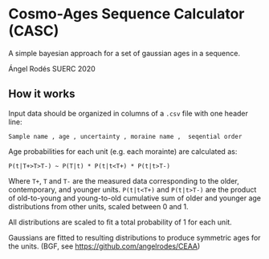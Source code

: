 # Cosmo-Ages Sequence Calculator (CASC)

A simple bayesian approach for a set of gaussian ages in a sequence.

Ángel Rodés
SUERC 2020

## How it works

Input data should be organized in columns of a `.csv` file with one header line:
```
Sample name , age , uncertainty , moraine name ,  seqential order
```

Age probabilities for each unit (e.g. each morainte) are calculated as:
```
P(t|T+>T>T-) ~ P(T|t) * P(t|t<T+) * P(t|t>T-)
```
Where `T+`, `T` and `T-` are the measured data corresponding to the older,
contemporary, and younger units. 
`P(t|t<T+)` and `P(t|t>T-)` are the product of
old-to-young and young-to-old cumulative sum of older and younger 
age distributions from other units, scaled between 0 and 1.

All distributions are scaled to fit a total probability of 1 for each
unit.

Gaussians are fitted to resulting distributions to produce symmetric ages
for the units. (BGF, see https://github.com/angelrodes/CEAA)
